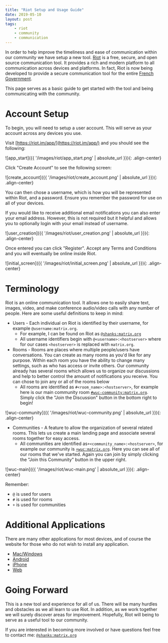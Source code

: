 ```yaml
---
title: "Riot Setup and Usage Guide"
date: 2019-05-10
layout: post
tags:
    - riot
    - community
    - communication
---
```


In order to help improve the timeliness and ease of communication within our community we have setup a new tool.
[Riot](https://about.riot.im/) is a free, secure, and open source communication tool. 
It provides a rich and modern platform to all communication across devices and platforms. 
In fact, Riot is now being developed to provide a secure communication tool for the entire [French Government](https://matrix.org/blog/2018/04/26/matrix-and-riot-confirmed-as-the-basis-for-frances-secure-instant-messenger-app/).

This page serves as a basic guide to get started with the tool and being communicating with the community.

# Account Setup

To begin, you will need to setup a user account. 
This will serve as your account across any devices you use.

Visit [https://riot.im/app/](https://riot.im/app/) and you should see the following:

![app_start]({{ '/images/riot/app_start.png' | absolute_url }}){: .align-center}

Click "Create Account" to see the following screen:

![create_account]({{ '/images/riot/create_account.png' | absolute_url }}){: .align-center}

You can then chose a username, which is how you will be represented within Riot, and a password. 
Ensure you remember the password for use on all of your devices. 

If you would like to receive additional email notifications you can also enter your email address.
However, this is not required but it helpful and allows you to optionally login with your email instead of username.


![user_creation]({{ '/images/riot/user_creation.png' | absolute_url }}){: .align-center}

Once entered you can click "Register".
Accept any Terms and Conditions and you will eventually be online inside Riot.

![initial_screen]({{ '/images/riot/initial_screen.png' | absolute_url }}){: .align-center}

# Terminology

Riot is an online communication tool.
It allows one to easily share text, images, video, and make conference audio/video calls with any number of people. 
Here are some useful definitions to keep in mind:

* Users - Each individual on Riot is identified by their username, for example `@username:matrix.org`.
    * For example, I can be found on Riot as [`@shanks:matrix.org`](https://riot.im/app/#/user/@shanks:matrix.org)
    * All username identifiers begin with `@<username>:<hostserver>` where for our cases `<hostserver>` is replaced with `matrix.org`. 
* Rooms - Rooms are places where multiple people/users have conversations. 
    You can create as many rooms as you'd like for any purpose. 
    Within each room you have the ability to change many settings, such as who has access or invite others.
    Our community already has several rooms which allows us to organize our discussions and help to better control the amount of notifications you receive. You can chose to join any or all of the rooms below
    * All rooms are identified as `#<room_name>:<hostserver>`, for example here is our main community room [`#wuc-community:matrix.org`](https://riot.im/app/#/room/#wuc-community:matrix.org). Simply click the "Join the Discussion" button in the bottom right to begin!

![wuc-community]({{ '/images/riot/wuc-community.png' | absolute_url }}){: .align-center}

* Communities - A feature to allow the organization of several related rooms. This lets us create a main landing page and associate several rooms together for easy access.
    * All communities are identified as`+<community_name>:<hostserver>`, for example our community is [`+wuc:matrix.org`](https://riot.im/app/#/group/+wuc:matrix.org). Here you can see all of our rooms that we've started. Again you can join by simply clicking the "Join this Community" button in the upper right.

![wuc-main]({{ '/images/riot/wuc-main.png' | absolute_url }}){: .align-center}

Remember:

* `@` is used for users
* `#` is used for rooms
* `+` is used for communities

# Additional Applications

There are many other applications for most devices, and of course the website for those who do not wish to install any application.

* [Mac/Windows](https://riot.im/download/desktop/)
* [Android](https://play.google.com/store/apps/details?id=im.vector.app)
* [iPhone](https://itunes.apple.com/us/app/vector.im/id1083446067)
* [Web](https://riot.im/app/)

# Going Forward

This is a new tool and experience for all of us.
There will be many hurdles and obstacles as we all learn to use Riot.
In addition, as we work together we will surely discover areas for improvement.
Hopefully, Riot will being to serve as a useful tool to our community.

If you are interested in becoming more involved or have questions feel free to contact me: [`@shanks:matrix.org`](https://riot.im/app/#/user/@shanks:matrix.org)

